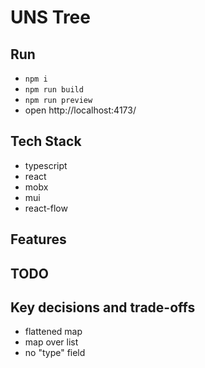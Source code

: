 # UNS Tree

## Run

- `npm i`
- `npm run build`
- `npm run preview`
- open http://localhost:4173/


## Tech Stack

- typescript
- react
- mobx
- mui
- react-flow


## Features
## TODO


## Key decisions and trade-offs

- flattened map
- map over list
- no "type" field